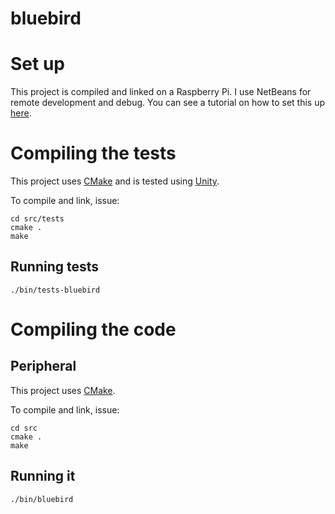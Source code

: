 # bluebird

# Set up

This project is compiled and linked on a Raspberry Pi.
I use NetBeans for remote development and debug. You can see a tutorial on how to set this up [here](http://ihassin.github.io/mac%20os%20x/gnu/netbeans/remote%20compilation/remote%20debugging/remote%20execution/raspberry%20pi/rpi/2018/01/24/remote-execution-mac-raspberrypi.html).

# Compiling the tests

This project uses [CMake](https://cmake.org/) and is tested using [Unity](https://github.com/ThrowTheSwitch/Unity).

To compile and link, issue:

```
cd src/tests
cmake .
make
```

## Running tests

```
./bin/tests-bluebird
```

# Compiling the code

## Peripheral

This project uses [CMake](https://cmake.org/).

To compile and link, issue:

```
cd src
cmake .
make
```

## Running it

```
./bin/bluebird
```

